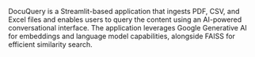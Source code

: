 DocuQuery is a Streamlit-based application that ingests PDF, CSV, and Excel files and enables users to query the content using an AI-powered conversational interface. The application leverages Google Generative AI for embeddings and language model capabilities, alongside FAISS for efficient similarity search.
 
